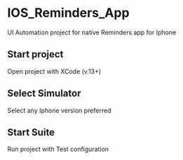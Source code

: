 # IOS_Reminders_App
UI Automation project for native Reminders app for Iphone

## Start project
Open project with XCode (v.13+)

## Select Simulator
Select any Iphone version preferred

## Start Suite
Run project with Test configuration
 
